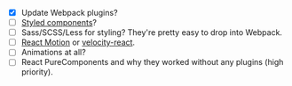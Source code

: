 - [x] Update Webpack plugins?
- [ ] [Styled components](https://github.com/styled-components/styled-components)?
- [ ] Sass/SCSS/Less for styling? They're pretty easy to drop into Webpack.
- [ ] [React Motion](https://github.com/chenglou/react-motion) or [velocity-react](https://github.com/twitter-fabric/velocity-react).
- [ ] Animations at all?
- [ ] React PureComponents and why they worked without any plugins (high priority).

